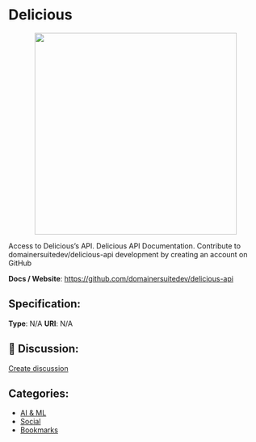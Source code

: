 # Delicious
<p align="center">
    <img width="400" src="https://raw.githubusercontent.com/apis-list/apis-list/apis/delicious/logo_256x256.png" />
</p>

Access to Delicious’s API.  Delicious API Documentation.  Contribute to domainersuitedev/delicious-api development by creating an account on GitHub

**Docs / Website**: https://github.com/domainersuitedev/delicious-api

## Specification:
**Type**:  N/A 
**URI**:  N/A 

## 💬 Discussion:
[Create discussion](link)

## Categories:
- [AI & ML](https://github.com/apis-list/apis-list#ai-and-ml)
- [Social](https://github.com/apis-list/apis-list#social)
- [Bookmarks](https://github.com/apis-list/apis-list#bookmarks)





